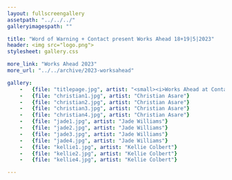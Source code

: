 ```yaml
---
layout: fullscreengallery
assetpath: "../../../"
galleryimagespath: ""

title: "Word of Warning + Contact present Works Ahead 18+19|5|2023"
header: <img src="logo.png">
stylesheet: gallery.css

more_link: "Works Ahead 2023"
more_url: "../../archive/2023-worksahead"

gallery:
    -   {file: "titlepage.jpg", artist: "<small><i>Works Ahead at Contact, 18+19 May 2023</i> · Kellie Colbert</small>", show: "<small>All images &copy; 2023 Word of Warning</small>"}
    -   {file: "christian1.jpg", artist: "Christian Asare"}
    -   {file: "christian2.jpg", artist: "Christian Asare"}
    -   {file: "christian3.jpg", artist: "Christian Asare"}
    -   {file: "christian4.jpg", artist: "Christian Asare"}
    -   {file: "jade1.jpg", artist: "Jade Williams"}
    -   {file: "jade2.jpg", artist: "Jade Williams"}
    -   {file: "jade3.jpg", artist: "Jade Williams"}
    -   {file: "jade4.jpg", artist: "Jade Williams"}
    -   {file: "kellie1.jpg", artist: "Kellie Colbert"}
    -   {file: "kellie2.jpg", artist: "Kellie Colbert"}
    -   {file: "kellie4.jpg", artist: "Kellie Colbert"}

---
```

